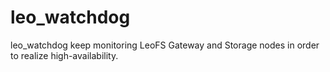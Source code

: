 leo_watchdog
============

leo_watchdog keep monitoring LeoFS Gateway and Storage nodes in order to realize high-availability.

